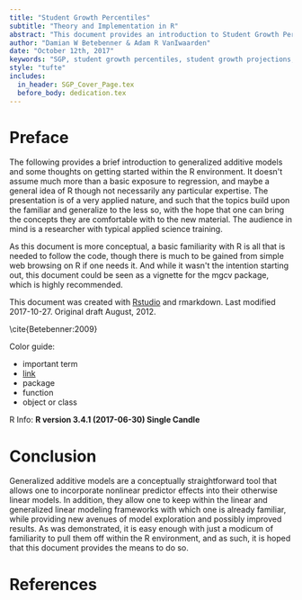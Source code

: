 ```yaml
---
title: "Student Growth Percentiles"
subtitle: "Theory and Implementation in R"
abstract: "This document provides an introduction to Student Growth Percentiles (SGP)"
author: "Damian W Betebenner & Adam R VanIwaarden"
date: "October 12th, 2017"
keywords: "SGP, student growth percentiles, student growth projections, R"
style: "tufte"
includes:
  in_header: SGP_Cover_Page.tex
  before_body: dedication.tex
---
```





# Preface

The following provides a brief introduction to generalized additive models and some thoughts on getting started within the R environment.  It doesn't assume much more than a basic exposure to regression, and maybe a general idea of R though not necessarily any particular expertise. The presentation is of a very applied nature, and such that the topics build upon the familiar and generalize to the less so, with the hope that one can bring the concepts they are comfortable with to the new material. The audience in mind is a researcher with typical applied science training.

As this document is more conceptual, a basic familiarity with R is all that is needed to follow the code, though there is much to be gained from simple web browsing on R if one needs it. And while it wasn't the intention starting out, this document could be seen as a vignette for the <span class="pack">mgcv</span> package, which is highly recommended.


This document was created with [Rstudio](http://rstudio.org/) and rmarkdown. <span class="marginnote">Last modified 2017-10-27. Original draft August, 2012.</span>

\cite{Betebenner:2009}

Color guide:

- <span class="emph">important term</span>
- [link]()
- <span class="pack">package</span>
- <span class="func">function</span>
- <span class="objclass">object or class</span>

R Info: **R version 3.4.1 (2017-06-30) Single Candle**



# Conclusion

Generalized additive models are a conceptually straightforward tool that allows one to incorporate nonlinear predictor effects into their otherwise linear models. In addition, they allow one to keep within the linear and generalized linear modeling frameworks with which one is already familiar, while providing new avenues of model exploration and possibly improved results.  As was demonstrated, it is easy enough with just a modicum of familiarity to pull them off within the R environment, and as such, it is hoped that this document provides the means to do so.



# References
